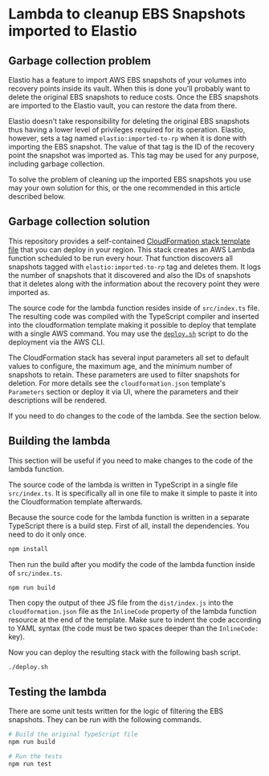 # Lambda to cleanup EBS Snapshots imported to Elastio

## Garbage collection problem
Elastio has a feature to import AWS EBS snapshots of your volumes into recovery points inside its vault. When this is done you'll probably want to delete the original EBS snapshots to reduce costs. Once the EBS snapshots are imported to the Elastio vault, you can restore the data from there.

Elastio doesn't take responsibility for deleting the original EBS snapshots thus having a lower level of privileges required for its operation. Elastio, however, sets a tag named `elastio:imported-to-rp` when it is done with importing the EBS snapshot. The value of that tag is the ID of the recovery point the snapshot was imported as. This tag may be used for any purpose, including garbage collection.

To solve the problem of cleaning up the imported EBS snapshots you use may your own solution for this, or the one recommended in this article described below.

## Garbage collection solution

This repository provides a self-contained [CloudFormation stack template file](./cloudformation.yaml) that you can deploy in your region. This stack creates an AWS Lambda function scheduled to be run every hour. That function discovers all snapshots tagged with `elastio:imported-to-rp` tag and deletes them. It logs the number of snapshots that it discovered and also the IDs of snapshots that it deletes along with the information about the recovery point they were imported as.

The source code for the lambda function resides inside of `src/index.ts` file. The resulting code was compiled with the TypeScript compiler and inserted into the cloudformation template making it possible to deploy that template with a single AWS command. You may use the [`deploy.sh`](./deploy.sh) script to do the deployment via the AWS CLI.

The CloudFormation stack has several input parameters all set to default values to configure, the maximum age, and the minimum number of snapshots to retain. These parameters are used to filter snapshots for deletion. For more details see the `cloudformation.json` template's `Parameters` section or deploy it via UI, where the parameters and their descriptions will be rendered.

If you need to do changes to the code of the lambda. See the section below.

## Building the lambda

This section will be useful if you need to make changes to the code of the lambda function.

The source code of the lambda is written in TypeScript in a single file `src/index.ts`. It is specifically all in one file to make it simple to paste it into the Cloudformation template afterwards.

Because the source code for the lambda function is written in a separate TypeScript there is a build step. First of all, install the dependencies. You need to do it only once.

```bash
npm install
```

Then run the build after you modify the code of the lambda function inside of `src/index.ts`.

```bash
npm run build
```

Then copy the output of thee JS file from the `dist/index.js` into the `cloudformation.json` file as the `InlineCode` property of the lambda function resource at the end of the template. Make sure to indent the code according to YAML syntax (the code must be two spaces deeper than the `InlineCode:` key).

Now you can deploy the resulting stack with the following bash script.

```
./deploy.sh
```


## Testing the lambda

There are some unit tests written for the logic of filtering the EBS snapshots. They can be run with the following commands.

```bash
# Build the original TypeScript file
npm run build

# Run the tests
npm run test
```
